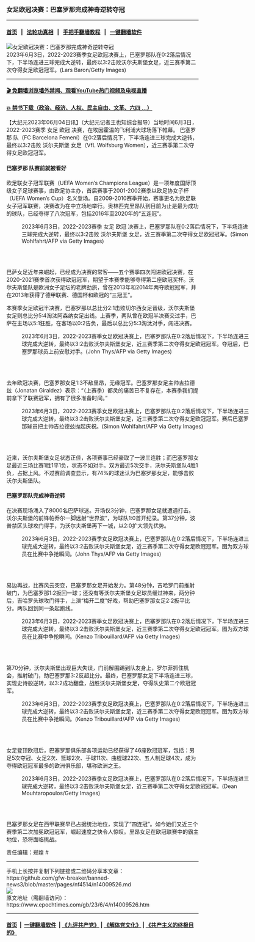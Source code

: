 ### 女足欧冠决赛：巴塞罗那完成神奇逆转夺冠
------------------------

#### [首页](https://github.com/gfw-breaker/banned-news3/blob/master/README.md) &nbsp;&nbsp;|&nbsp;&nbsp; [法轮功真相](https://github.com/begood0513/basic/blob/master/README.md)  &nbsp;&nbsp;|&nbsp;&nbsp; [手把手翻墙教程](https://github.com/gfw-breaker/guides/wiki)  &nbsp;&nbsp;|&nbsp;&nbsp; [一键翻墙软件](https://github.com/gfw-breaker/nogfw/blob/master/README.md)  



<div><img alt="女足欧冠决赛：巴塞罗那完成神奇逆转夺冠" class="attachment-djy_600_400 size-djy_600_400 wp-post-image" src="https://i.epochtimes.com/assets/uploads/2023/06/id14009571-GettyImages-1495665167-600x400.jpg"/>
<div class="caption">
 2023年6月3日，2022-2023赛季女足欧冠决赛上，巴塞罗那队在0:2落后情况下，下半场连进三球完成大逆转，最终以3:2击败沃尔夫斯堡女足，近三赛季第二次夺得女足欧冠冠军。(Lars Baron/Getty Images)
</div></div><hr/>

#### [ 🎬  免翻墙浏览墙外禁闻、观看YouTube热门视频及电视直播](https://github.com/gfw-breaker/HelloWorld)

#### [ 💥  禁书下载（政治、经济、人权、民主自由、文革、六四 ...）](https://github.com/gfw-breaker/books/blob/master/README.md)

<div><p>
 【大纪元2023年06月04日讯】（大纪元记者王也知综合报导）当地时间6月3日，2022-2023赛季
 <ok href="https://www.epochtimes.com/gb/tag/%E5%A5%B3%E8%B6%B3.html">
  女足
 </ok>
 <ok href="https://www.epochtimes.com/gb/tag/%E6%AC%A7%E5%86%A0.html">
  欧冠
 </ok>
 决赛，在埃因霍温的飞利浦大球场落下帷幕。
 <ok href="https://www.epochtimes.com/gb/tag/%E5%B7%B4%E5%A1%9E%E7%BD%97%E9%82%A3.html">
  巴塞罗那
 </ok>
 队（FC Barcelona Femení）在0:2落后情况下，下半场连进三球完成大逆转，最终以3:2击败
 <ok href="https://www.epochtimes.com/gb/tag/%E6%B2%83%E5%B0%94%E5%A4%AB%E6%96%AF%E5%A0%A1.html">
  沃尔夫斯堡
 </ok>
 女足（VfL Wolfsburg Women），近三赛季第二次夺得女足欧冠冠军。
</p>
<h4>
 <ok href="https://www.epochtimes.com/gb/tag/%E5%B7%B4%E5%A1%9E%E7%BD%97%E9%82%A3.html">
  巴塞罗那
 </ok>
 队赛前就被看好
</h4>
<p>
 欧足联女子冠军联赛（UEFA Women’s Champions League）是一项年度国际顶级女子足球赛事，由欧足协主办，首届赛事于2001-2002赛季以欧足协女子杯（UEFA Women’s Cup）名义登场。自2009-2010赛季开始，赛事更名为欧足联女子冠军联赛，决赛改为在中立场地举行。奥林匹克里昂队到目前为止是最为成功的球队，已经夺得了八次冠军，包括2016年至2020年的“五连冠”。
</p>
<figure aria-describedby="caption-attachment-14009569" class="wp-caption aligncenter" id="attachment_14009569" style="width: 600px">
 <ok href=" https://i.epochtimes.com/assets/uploads/2023/06/id14009569-GettyImages-1258402532-600x400.jpg" rel="noreferrer noopener" target="_blank">
  <img alt="" class="size-medium_vertical wp-image-14009569" src="https://i.epochtimes.com/assets/uploads/2023/06/id14009569-GettyImages-1258402532-600x400.jpg"/>
 </ok>
 <br/><figcaption class="wp-caption-text" id="caption-attachment-14009569">
  2023年6月3日，2022-2023赛季
  <ok href="https://www.epochtimes.com/gb/tag/%E5%A5%B3%E8%B6%B3.html">
   女足
  </ok>
  <ok href="https://www.epochtimes.com/gb/tag/%E6%AC%A7%E5%86%A0.html">
   欧冠
  </ok>
  决赛上，巴塞罗那队在0:2落后情况下，下半场连进三球完成大逆转，最终以3:2击败
  <ok href="https://www.epochtimes.com/gb/tag/%E6%B2%83%E5%B0%94%E5%A4%AB%E6%96%AF%E5%A0%A1.html">
   沃尔夫斯堡
  </ok>
  女足，近三赛季第二次夺得女足欧冠冠军。(Simon Wohlfahrt/AFP via Getty Images)
 </figcaption><br/>
</figure><br/>
<p>
 巴萨女足近年来崛起，已经成为决赛的常客——五个赛季四次闯进欧冠决赛，在2020-2021赛季首次获得欧冠冠军，期望于本赛季能够夺得第二座欧冠奖杯。沃尔夫斯堡队是欧洲女子足坛的老牌劲旅，曾在2013年和2014年两夺欧冠冠军，并在2013年获得了德甲联赛、德国杯和欧冠的“三冠王”。
</p>
<p>
 本赛季女足欧冠半决赛，巴塞罗那以总比分2:1击败切尔西女足晋级，沃尔夫斯堡女足则总比分5:4淘汰阿森纳女足出线。上赛季，两队曾在欧冠半决赛交过手，巴萨在主场以5:1狂胜，在客场以0:2告负，最后以总比分5:3淘汰对手，闯进决赛。
</p>
<figure aria-describedby="caption-attachment-14009568" class="wp-caption aligncenter" id="attachment_14009568" style="width: 599px">
 <ok href=" https://i.epochtimes.com/assets/uploads/2023/06/id14009568-GettyImages-1258402523-600x400.jpg" rel="noreferrer noopener" target="_blank">
  <img alt="" class="wp-image-14009568" src="https://i.epochtimes.com/assets/uploads/2023/06/id14009568-GettyImages-1258402523-600x400.jpg"/>
 </ok>
 <br/><figcaption class="wp-caption-text" id="caption-attachment-14009568">
  2023年6月3日，2022-2023赛季女足欧冠决赛上，巴塞罗那队在0:2落后情况下，下半场连进三球完成大逆转，最终以3:2击败沃尔夫斯堡女足，近三赛季第二次夺得女足欧冠冠军。夺冠后，巴塞罗那球员上前安慰对手。(John Thys/AFP via Getty Images)
 </figcaption><br/>
</figure><br/>
<p>
 去年欧冠决赛，巴塞罗那女足1:3不敌里昂，无缘冠军。巴塞罗那女足主帅吉拉德兹（Jonatan Giraldez）表示：“（上赛季）都灵的痛苦已不复存在，本赛季我们提前拿下了联赛冠军，拥有了很多准备时间。”
</p>
<figure aria-describedby="caption-attachment-14009570" class="wp-caption aligncenter" id="attachment_14009570" style="width: 600px">
 <ok href=" https://i.epochtimes.com/assets/uploads/2023/06/id14009570-GettyImages-1258404364-600x400.jpg" rel="noreferrer noopener" target="_blank">
  <img alt="" class="size-medium_vertical wp-image-14009570" src="https://i.epochtimes.com/assets/uploads/2023/06/id14009570-GettyImages-1258404364-600x400.jpg"/>
 </ok>
 <br/><figcaption class="wp-caption-text" id="caption-attachment-14009570">
  2023年6月3日，2022-2023赛季女足欧冠决赛上，巴塞罗那队在0:2落后情况下，下半场连进三球完成大逆转，最终以3:2击败沃尔夫斯堡女足，近三赛季第二次夺得女足欧冠冠军。赛后巴塞罗那球员把主帅吉拉德兹抛起庆祝。(Simon Wohlfahrt/AFP via Getty Images)
 </figcaption><br/>
</figure><br/>
<p>
 近来，沃尔夫斯堡女足状态正佳，各项赛事已经豪取了一波三连胜；而巴塞罗那女足最近三场比赛1胜1平1负，状态不如对手。双方最近5次交手，沃尔夫斯堡队4胜1负，占据上风。不过赛前调查显示，有74%的球迷认为巴塞罗那女足，能够击败沃尔夫斯堡队。
</p>
<h4>
 巴塞罗那队完成神奇逆转
</h4>
<p>
 在决赛现场涌入了8000名巴萨球迷。开场仅3分钟，巴塞罗那女足就遭遇打击。沃尔夫斯堡的前锋帕乔尔一脚远射“世界波”，为球队1:0首开纪录。第37分钟，波普禁区头球攻门得手，为沃尔夫斯堡再下一城，以2:0扩大领先优势。
</p>
<figure aria-describedby="caption-attachment-14009567" class="wp-caption aligncenter" id="attachment_14009567" style="width: 600px">
 <ok href=" https://i.epochtimes.com/assets/uploads/2023/06/id14009567-GettyImages-1258401981-600x400.jpg" rel="noreferrer noopener" target="_blank">
  <img alt="" class="size-medium_vertical wp-image-14009567" src="https://i.epochtimes.com/assets/uploads/2023/06/id14009567-GettyImages-1258401981-600x400.jpg"/>
 </ok>
 <br/><figcaption class="wp-caption-text" id="caption-attachment-14009567">
  2023年6月3日，2022-2023赛季女足欧冠决赛上，巴塞罗那队在0:2落后情况下，下半场连进三球完成大逆转，最终以3:2击败沃尔夫斯堡女足，近三赛季第二次夺得女足欧冠冠军。图为双方球员在比赛中争抢瞬间。(John Thys/AFP via Getty Images)
 </figcaption><br/>
</figure><br/>
<p>
 易边再战，比赛风云突变，巴塞罗那女足开始发力。第48分钟，吉哈罗门前推射破门，为巴塞罗那1:2扳回一球；还没有等沃尔夫斯堡女足球员缓过神来，两分钟后，吉哈罗头球攻门得手，上演“梅开二度”好戏，帮助巴塞罗那女足2:2扳平比分。两队回到同一条起跑线。
</p>
<figure aria-describedby="caption-attachment-14009566" class="wp-caption aligncenter" id="attachment_14009566" style="width: 600px">
 <ok href=" https://i.epochtimes.com/assets/uploads/2023/06/id14009566-GettyImages-1258399399-600x400.jpg" rel="noreferrer noopener" target="_blank">
  <img alt="" class="size-medium_vertical wp-image-14009566" src="https://i.epochtimes.com/assets/uploads/2023/06/id14009566-GettyImages-1258399399-600x400.jpg"/>
 </ok>
 <br/><figcaption class="wp-caption-text" id="caption-attachment-14009566">
  2023年6月3日，2022-2023赛季女足欧冠决赛上，巴塞罗那队在0:2落后情况下，下半场连进三球完成大逆转，最终以3:2击败沃尔夫斯堡女足，近三赛季第二次夺得女足欧冠冠军。图为双方球员在比赛中争抢瞬间。(Kenzo Tribouillard/AFP via Getty Images)
 </figcaption><br/>
</figure><br/>
<p>
 第70分钟，沃尔夫斯堡出现巨大失误，门前解围踢到队友身上，罗尔菲抓住机会，推射破门，助巴塞罗那3:2反超比分。最终，巴塞罗那女足下半场连进三球，实现史诗般逆转，以3:2成功翻盘，战胜沃尔夫斯堡女足，夺得队史第二个欧冠冠军。
</p>
<figure aria-describedby="caption-attachment-14009565" class="wp-caption aligncenter" id="attachment_14009565" style="width: 600px">
 <ok href=" https://i.epochtimes.com/assets/uploads/2023/06/id14009565-GettyImages-1258399285-600x400.jpg" rel="noreferrer noopener" target="_blank">
  <img alt="" class="size-medium_vertical wp-image-14009565" src="https://i.epochtimes.com/assets/uploads/2023/06/id14009565-GettyImages-1258399285-600x400.jpg"/>
 </ok>
 <br/><figcaption class="wp-caption-text" id="caption-attachment-14009565">
  2023年6月3日，2022-2023赛季女足欧冠决赛上，巴塞罗那队在0:2落后情况下，下半场连进三球完成大逆转，最终以3:2击败沃尔夫斯堡女足，近三赛季第二次夺得女足欧冠冠军。图为双方球员在比赛中争抢瞬间。(Kenzo Tribouillard/AFP via Getty Images)
 </figcaption><br/>
</figure><br/>
<p>
 女足登顶欧冠后，巴塞罗那俱乐部各项运动已经获得了46座欧冠冠军，包括：男足5次夺冠、女足2次、篮球2次、手球11次、曲棍球22次、五人制足球4次，成为夺得欧冠冠军最多的欧洲俱乐部，堪称欧洲之王。
</p>
<figure aria-describedby="caption-attachment-14009572" class="wp-caption aligncenter" id="attachment_14009572" style="width: 600px">
 <ok href=" https://i.epochtimes.com/assets/uploads/2023/06/id14009572-GettyImages-1495667089-600x400.jpg" rel="noreferrer noopener" target="_blank">
  <img alt="" class="size-medium_vertical wp-image-14009572" src="https://i.epochtimes.com/assets/uploads/2023/06/id14009572-GettyImages-1495667089-600x400.jpg"/>
 </ok>
 <br/><figcaption class="wp-caption-text" id="caption-attachment-14009572">
  2023年6月3日，2022-2023赛季女足欧冠决赛上，巴塞罗那队在0:2落后情况下，下半场连进三球完成大逆转，最终以3:2击败沃尔夫斯堡女足，近三赛季第二次夺得女足欧冠冠军。(Dean Mouhtaropoulos/Getty Images)
 </figcaption><br/>
</figure><br/>
<p>
 巴塞罗那女足在西甲联赛早已占据统治地位，实现了“四连冠”。如今她们又近三个赛季第二次加冕欧冠冠军，崛起速度之快令人惊叹。里昂女足在欧冠联赛中的霸主地位，恐将面临挑战。
</p>
<p>
 责任编辑：郑煌 #
</p>
</div>
<hr/>
手机上长按并复制下列链接或二维码分享本文章：<br/>
https://github.com/gfw-breaker/banned-news3/blob/master/pages/nf4514/n14009526.md <br/>
<a href='https://github.com/gfw-breaker/banned-news3/blob/master/pages/nf4514/n14009526.md'><img src='https://github.com/gfw-breaker/banned-news3/blob/master/pages/nf4514/n14009526.md.png'/></a> <br/>
原文地址（需翻墙访问）：https://www.epochtimes.com/gb/23/6/4/n14009526.htm


------------------------
#### [首页](https://github.com/gfw-breaker/banned-news3/blob/master/README.md) &nbsp;|&nbsp; [一键翻墙软件](https://github.com/gfw-breaker/nogfw/blob/master/README.md) &nbsp;| [《九评共产党》](https://github.com/gfw-breaker/9ping.md/blob/master/README.md#九评之一评共产党是什么) | [《解体党文化》](https://github.com/gfw-breaker/jtdwh.md/blob/master/README.md) | [《共产主义的终极目的》](https://github.com/gfw-breaker/gczydzjmd.md/blob/master/README.md)


<img src='http://gfw-breaker.win/banned-news3/pages/nf4514/n14009526.md' width='0px' height='0px'/>